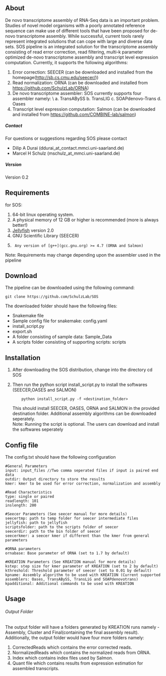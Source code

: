 ## About
De novo transcriptome assembly of RNA-Seq data is an important problem. Studies of novel model organisms with a poorly annotated reference sequence can make use of different tools that have been proposed for de-novo transcriptome assembly. While successful, current tools rarely represent integrated solutions that can cope with large and diverse data sets. SOS pipeline is an integrated solution for the transcriptome assembly consisting of read error correction, read filtering, multi-k parameter optimized de-novo transcriptome assembly and transcript level expression computation. Currently, it supports the following algorithms:
1.  Error correction: SEECER (can be downloaded and installed from the homepage(http://sb.cs.cmu.edu/seecer/))
2.  Read normalization: ORNA (can be downloaded and installed from https://github.com/SchulzLab/ORNA)
3.  De novo transcriptome assembler: SOS currently supports four assembler namely: \\
    a. TransABySS 
    b. TransLIG
    c. SOAPdenovo-Trans
    d. Oases
4.  Transcript level expression computation: Salmon (can be downloaded and installed from https://github.com/COMBINE-lab/salmon)  

##### Contact
For questions or suggestions regarding SOS please contact

* Dilip A Durai (ddurai_at_contact.mmci.uni-saarland.de)
* Marcel H Schulz (mschulz_at_mmci.uni-saarland.de)


##### Version
Version 0.2

## Requirements
for SOS:

1.	64-bit linux operating system. 
2.	A physical memory of 12 GB or higher is recommended (more is always better!)
3.	[Jellyfish](http://www.cbcb.umd.edu/software/jellyfish/) version 2.0  
4.	GNU Scientific Library (SEECER)
5.      Any version of [g++](gcc.gnu.org) >= 4.7 (ORNA and Salmon)

Note: Requirements may change depending upon the assembler used in the pipeline


## Download
The pipeline can be downloaded using the following command:

    git clone https://github.com/SchulzLab/SOS

The downloaded folder should have the following files:

* Snakemake file
* Sample config file for snakemake: config.yaml
* install_script.py	
* export.sh
* A folder consisting of sample data: Sample_Data
* A scripts folder consisting of supporting scripts: scripts

## Installation

1.	After downloading the SOS distribution, change into the directory
		cd SOS

2.	Then run the python script install_script.py to install the softwares (SEECER,OASES and SALMON)
	```
		python install_script.py -f <destination_folder>
	```
	This should install SEECER, OASES, ORNA and SALMON in the provided destination folder. Additional assembly algorithms can be downloaded seperately.  
	Note: Running the script is optional. The users can download and install the softwares seperately  

## Config file
The config.txt should have the following configuration
```
#General Parameters
input: input_files //Two comma seperated files if input is paired end data
outdir: Output directory to store the results 
kmer: kmer to be used for error correction, normalization and assembly

#Read Characteristics
type: single or paired 
readlength: 101  
inslength: 200

#Seecer Parameters (See seecer manual for more details)
seecertmp: path to temp folder for seecer intermediate files
jellyfish: path to jellyfish
scriptsfolder: path to the scripts folder of seecer
seecerdir: path to the bin folder of seecer
seecerkmer: a seecer kmer if different than the kmer from general parameters

#ORNA parameters
ornabase: Base parameter of ORNA (set to 1.7 by default)

#KREATION Parameters (See KREATION manual for more details)
kstep: step size for kmer parameter of KREATION (set to 2 by default)
kthreshold: Threshold parameter of seecer (set to 0.01 by default)
kpname: Assembly algorithm to be used with KREATION (Current supported assemblers: Oases, TransABySS, TransLiG and SOAPdenovotrans)
kpadditional: Additional commands to be used with KREATION 
```

## Usage


###### Output Folder
The output folder will have a folders generated by KREATION runs namely - Assembly, Cluster and Final(containing the final assembly result). Additionally, the output folder would have four more folders namely: 
1.	CorrectedReads which contains the error corrected reads.
2.	NormalizedReads which contains the normalized reads from ORNA. 
3.	Index which contains index files used by Salmon. 
4.	Quant file which contains results from expression estimation for assembled transcripts.

